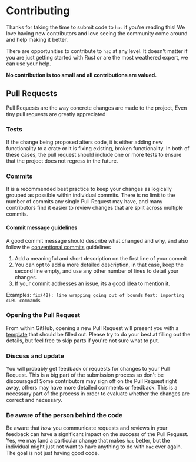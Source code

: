 # Contributing

Thanks for taking the time to submit code to `hac` if you're reading this!
We love having new contributors and love seeing the community come around and
help making it better.

There are opportunities to contribute to `hac` at any level. It doesn't
matter if you are just getting started with Rust or are the most weathered
expert, we can use your help.

**No contribution is too small and all contributions are valued.**

## Pull Requests

Pull Requests are the way concrete changes are made to the project, Even tiny
pull requests are greatly appreciated

### Tests

If the change being proposed alters code, it is either adding new functionality
to a crate or it is fixing existing, broken functionality. In both of these
cases, the pull request should include one or more tests to ensure that the
project does not regress in the future.

### Commits

It is a recommended best practice to keep your changes as logically grouped as
possible within individual commits. There is no limit to the number of commits
any single Pull Request may have, and many contributors find it easier to review
changes that are split across multiple commits.

#### Commit message guidelines

A good commit message should describe what changed and why, and also follow the
[conventional commits](https://www.conventionalcommits.org/en/v1.0.0/) guidelines

1. Add a meaningful and short description on the first line of your commit
2. You can opt to add a more detailed description, in that case, keep the second
   line empty, and use any other number of lines to detail your changes.
3. If your commit addresses an issue, its a good idea to mention it.

Examples:
`fix(42): line wrapping going out of bounds`
`feat: importing cURL commands`

### Opening the Pull Request

From within GitHub, opening a new Pull Request will present you with a
[template] that should be filled out. Please try to do your best at filling out
the details, but feel free to skip parts if you're not sure what to put.

[template]: .github/PULL_REQUEST_TEMPLATE.md

### Discuss and update

You will probably get feedback or requests for changes to your Pull Request.
This is a big part of the submission process so don't be discouraged! Some
contributors may sign off on the Pull Request right away, others may have
more detailed comments or feedback. This is a necessary part of the process
in order to evaluate whether the changes are correct and necessary.

### Be aware of the person behind the code

Be aware that *how* you communicate requests and reviews in your feedback can
have a significant impact on the success of the Pull Request. Yes, we may land
a particular change that makes `hac` better, but the individual might just
not want to have anything to do with `hac` ever again. The goal is not
just having good code.
